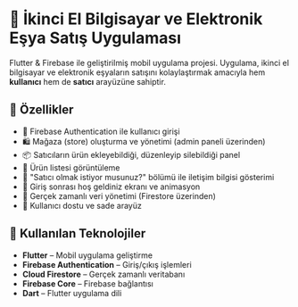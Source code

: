 # 🛒 İkinci El Bilgisayar ve Elektronik Eşya Satış Uygulaması

Flutter & Firebase ile geliştirilmiş mobil uygulama projesi. Uygulama, ikinci el bilgisayar ve elektronik eşyaların satışını kolaylaştırmak amacıyla hem **kullanıcı** hem de **satıcı** arayüzüne sahiptir.

## 🚀 Özellikler

- 🔐 Firebase Authentication ile kullanıcı girişi
- 🛍️ Mağaza (store) oluşturma ve yönetimi (admin paneli üzerinden)
- 📦 Satıcıların ürün ekleyebildiği, düzenleyip silebildiği panel
- 🧾 Ürün listesi görüntüleme
- 📨 "Satıcı olmak istiyor musunuz?" bölümü ile iletişim bilgisi gösterimi
- 🎉 Giriş sonrası hoş geldiniz ekranı ve animasyon
- 🔄 Gerçek zamanlı veri yönetimi (Firestore üzerinden)
- 🎨 Kullanıcı dostu ve sade arayüz

## 🧱 Kullanılan Teknolojiler

- **Flutter** – Mobil uygulama geliştirme
- **Firebase Authentication** – Giriş/çıkış işlemleri
- **Cloud Firestore** – Gerçek zamanlı veritabanı
- **Firebase Core** – Firebase bağlantısı
- **Dart** – Flutter uygulama dili


